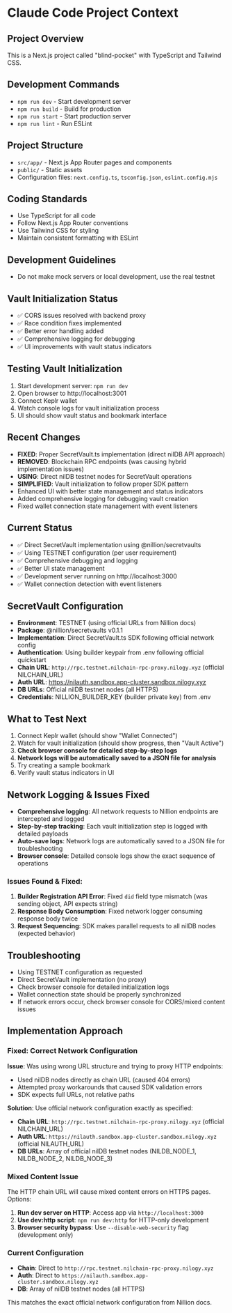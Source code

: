 # Claude Code Project Context

## Project Overview
This is a Next.js project called "blind-pocket" with TypeScript and Tailwind CSS.

## Development Commands
- `npm run dev` - Start development server
- `npm run build` - Build for production
- `npm run start` - Start production server
- `npm run lint` - Run ESLint

## Project Structure
- `src/app/` - Next.js App Router pages and components
- `public/` - Static assets
- Configuration files: `next.config.ts`, `tsconfig.json`, `eslint.config.mjs`

## Coding Standards
- Use TypeScript for all code
- Follow Next.js App Router conventions
- Use Tailwind CSS for styling
- Maintain consistent formatting with ESLint

## Development Guidelines
- Do not make mock servers or local development, use the real testnet

## Vault Initialization Status
- ✅ CORS issues resolved with backend proxy
- ✅ Race condition fixes implemented
- ✅ Better error handling added
- ✅ Comprehensive logging for debugging
- ✅ UI improvements with vault status indicators

## Testing Vault Initialization
1. Start development server: `npm run dev`
2. Open browser to http://localhost:3001
3. Connect Keplr wallet
4. Watch console logs for vault initialization process
5. UI should show vault status and bookmark interface

## Recent Changes
- **FIXED**: Proper SecretVault.ts implementation (direct nilDB API approach)
- **REMOVED**: Blockchain RPC endpoints (was causing hybrid implementation issues)
- **USING**: Direct nilDB testnet nodes for SecretVault operations
- **SIMPLIFIED**: Vault initialization to follow proper SDK pattern
- Enhanced UI with better state management and status indicators
- Added comprehensive logging for debugging vault creation
- Fixed wallet connection state management with event listeners

## Current Status
- ✅ Direct SecretVault implementation using @nillion/secretvaults
- ✅ Using TESTNET configuration (per user requirement)
- ✅ Comprehensive debugging and logging
- ✅ Better UI state management
- ✅ Development server running on http://localhost:3000
- ✅ Wallet connection detection with event listeners

## SecretVault Configuration
- **Environment**: TESTNET (using official URLs from Nillion docs)
- **Package**: @nillion/secretvaults v0.1.1
- **Implementation**: Direct SecretVault.ts SDK following official network config
- **Authentication**: Using builder keypair from .env following official quickstart
- **Chain URL**: `http://rpc.testnet.nilchain-rpc-proxy.nilogy.xyz` (official NILCHAIN_URL)
- **Auth URL**: https://nilauth.sandbox.app-cluster.sandbox.nilogy.xyz
- **DB URLs**: Official nilDB testnet nodes (all HTTPS)
- **Credentials**: NILLION_BUILDER_KEY (builder private key) from .env

## What to Test Next
1. Connect Keplr wallet (should show "Wallet Connected")
2. Watch for vault initialization (should show progress, then "Vault Active")
3. **Check browser console for detailed step-by-step logs**
4. **Network logs will be automatically saved to a JSON file for analysis**
5. Try creating a sample bookmark
6. Verify vault status indicators in UI

## Network Logging & Issues Fixed
- **Comprehensive logging**: All network requests to Nillion endpoints are intercepted and logged
- **Step-by-step tracking**: Each vault initialization step is logged with detailed payloads
- **Auto-save logs**: Network logs are automatically saved to a JSON file for troubleshooting
- **Browser console**: Detailed console logs show the exact sequence of operations

### Issues Found & Fixed:
1. **Builder Registration API Error**: Fixed `did` field type mismatch (was sending object, API expects string)
2. **Response Body Consumption**: Fixed network logger consuming response body twice
3. **Request Sequencing**: SDK makes parallel requests to all nilDB nodes (expected behavior)

## Troubleshooting
- Using TESTNET configuration as requested
- Direct SecretVault implementation (no proxy)
- Check browser console for detailed initialization logs
- Wallet connection state should be properly synchronized
- If network errors occur, check browser console for CORS/mixed content issues

## Implementation Approach

### Fixed: Correct Network Configuration
**Issue**: Was using wrong URL structure and trying to proxy HTTP endpoints:
- Used nilDB nodes directly as chain URL (caused 404 errors)
- Attempted proxy workarounds that caused SDK validation errors
- SDK expects full URLs, not relative paths

**Solution**: Use official network configuration exactly as specified:
- **Chain URL**: `http://rpc.testnet.nilchain-rpc-proxy.nilogy.xyz` (official NILCHAIN_URL)
- **Auth URL**: `https://nilauth.sandbox.app-cluster.sandbox.nilogy.xyz` (official NILAUTH_URL)
- **DB URLs**: Array of official nilDB testnet nodes (NILDB_NODE_1, NILDB_NODE_2, NILDB_NODE_3)

### Mixed Content Issue
The HTTP chain URL will cause mixed content errors on HTTPS pages. Options:
1. **Run dev server on HTTP**: Access app via `http://localhost:3000`
2. **Use dev:http script**: `npm run dev:http` for HTTP-only development
3. **Browser security bypass**: Use `--disable-web-security` flag (development only)

### Current Configuration
- **Chain**: Direct to `http://rpc.testnet.nilchain-rpc-proxy.nilogy.xyz`
- **Auth**: Direct to `https://nilauth.sandbox.app-cluster.sandbox.nilogy.xyz`
- **DB**: Array of nilDB testnet nodes (all HTTPS)

This matches the exact official network configuration from Nillion docs.